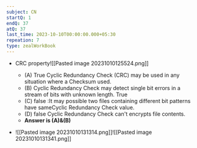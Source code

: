 ```yaml
---
subject: CN
startQ: 1
endQ: 37
atQ: 37
last_time: 2023-10-10T00:00:00.000+05:30
repeation: 7
type: zealWorkBook
---
```

- CRC property![[Pasted image 20231010125524.png]]
	- (A) True Cyclic Redundancy Check (CRC) may be used in any situation where a Checksum used.
	- (B) Cyclic Redundancy Check may detect single bit errors in a stream of bits with unknown length. True
	- (C) false :It may possible two files containing different bit patterns have sameCyclic Redundancy Check value.
	- (D) false Cyclic Redundancy Check can't encrypts file contents.
	- **Answer is (A)&(B)**

- ![[Pasted image 20231010131314.png]]![[Pasted image 20231010131341.png]]